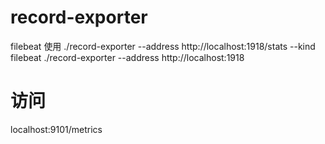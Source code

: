 # record-exporter
filebeat 使用
./record-exporter --address http://localhost:1918/stats --kind filebeat
./record-exporter --address http://localhost:1918

# 访问
localhost:9101/metrics